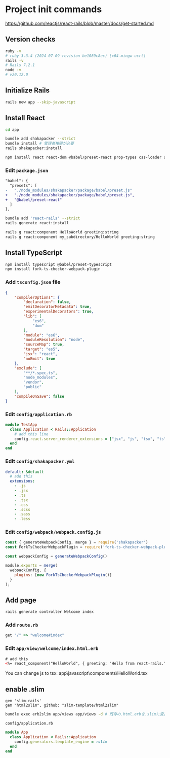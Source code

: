 # Project init commands

<https://github.com/reactjs/react-rails/blob/master/docs/get-started.md>

## Version checks

```sh
ruby -v
# ruby 3.3.4 (2024-07-09 revision be1089c8ec) [x64-mingw-ucrt]
rails -v
# Rails 7.2.1
node -v
# v20.12.0
```

## Initialize Rails

```sh
rails new app --skip-javascript
```

## Install React

```sh
cd app

bundle add shakapacker --strict
bundle install # 管理者権限が必要
rails shakapacker:install

npm install react react-dom @babel/preset-react prop-types css-loader style-loader mini-css-extract-plugin css-minimizer-webpack-plugin
```

### Edit `package.json`

```diff
"babel": {
  "presets": [
-   "./node_modules/shakapacker/package/babel/preset.js"
+   "./node_modules/shakapacker/package/babel/preset.js",
+   "@babel/preset-react"
  ]
},
```

```sh
bundle add 'react-rails' --strict
rails generate react:install

rails g react:component HelloWorld greeting:string
rails g react:component my_subdirectory/HelloWorld greeting:string
```

## Install TypeScript

```sh
npm install typescript @babel/preset-typescript
npm install fork-ts-checker-webpack-plugin
```

### Add `tsconfig.json` file

```json
{
    "compilerOptions": {
        "declaration": false,
        "emitDecoratorMetadata": true,
        "experimentalDecorators": true,
        "lib": [
            "es6",
            "dom"
        ],
        "module": "es6",
        "moduleResolution": "node",
        "sourceMap": true,
        "target": "es5",
        "jsx": "react",
        "noEmit": true
    },
    "exclude": [
        "**/*.spec.ts",
        "node_modules",
        "vendor",
        "public"
    ],
    "compileOnSave": false
}
```

### Edit `config/application.rb`

```rb
module TestApp
  class Application < Rails::Application
    # add this line
    config.react.server_renderer_extensions = ["jsx", "js", "tsx", "ts"]
  end
end

```

### Edit `config/shakapacker.yml`

```yml
default: &default
  # add this
  extensions:
    - .js
    - .jsx
    - .ts
    - .tsx
    - .css
    - .scss
    - .sass
    - .less

```

### Edit `config/webpack/webpack.config.js`

```js
const { generateWebpackConfig, merge } = require('shakapacker')
const ForkTsCheckerWebpackPlugin = require('fork-ts-checker-webpack-plugin');

const webpackConfig = generateWebpackConfig()

module.exports = merge(
  webpackConfig, {
    plugins: [new ForkTsCheckerWebpackPlugin()]
  }
);
```

## Add page

```sh
rails generate controller Welcome index
```

### Add `route.rb`

```rb
get "/" => "welcome#index"
```

### Edit `app/view/welcome/index.html.erb`

```html
# add this
<%= react_component("HelloWorld", { greeting: "Hello from react-rails.", info: { name: "react-rails" } }, { class: "hello-world" }) %>
```

You can change js to tsx: app\javascript\components\HelloWorld.tsx

## enable .slim

```Gemfile
gem 'slim-rails'
gem "html2slim", github: "slim-template/html2slim"
```

```sh
bundle exec erb2slim app/views app/views -d # 既存の.html.erbを.slimに変換させる
```

`config/application.rb`

```rb
module App
  class Application < Rails::Application
    config.generators.template_engine = :slim
  end
end
```
